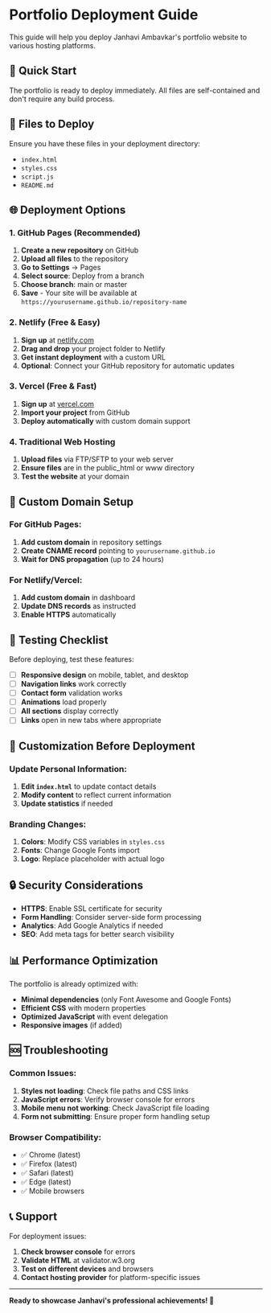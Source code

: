 # Portfolio Deployment Guide

This guide will help you deploy Janhavi Ambavkar's portfolio website to various hosting platforms.

## 🚀 Quick Start

The portfolio is ready to deploy immediately. All files are self-contained and don't require any build process.

## 📁 Files to Deploy

Ensure you have these files in your deployment directory:

- `index.html`
- `styles.css`
- `script.js`
- `README.md`

## 🌐 Deployment Options

### 1. GitHub Pages (Recommended)

1. **Create a new repository** on GitHub
2. **Upload all files** to the repository
3. **Go to Settings** → Pages
4. **Select source**: Deploy from a branch
5. **Choose branch**: main or master
6. **Save** - Your site will be available at `https://yourusername.github.io/repository-name`

### 2. Netlify (Free & Easy)

1. **Sign up** at [netlify.com](https://netlify.com)
2. **Drag and drop** your project folder to Netlify
3. **Get instant deployment** with a custom URL
4. **Optional**: Connect your GitHub repository for automatic updates

### 3. Vercel (Free & Fast)

1. **Sign up** at [vercel.com](https://vercel.com)
2. **Import your project** from GitHub
3. **Deploy automatically** with custom domain support

### 4. Traditional Web Hosting

1. **Upload files** via FTP/SFTP to your web server
2. **Ensure files** are in the public_html or www directory
3. **Test the website** at your domain

## 🔧 Custom Domain Setup

### For GitHub Pages:

1. **Add custom domain** in repository settings
2. **Create CNAME record** pointing to `yourusername.github.io`
3. **Wait for DNS propagation** (up to 24 hours)

### For Netlify/Vercel:

1. **Add custom domain** in dashboard
2. **Update DNS records** as instructed
3. **Enable HTTPS** automatically

## 📱 Testing Checklist

Before deploying, test these features:

- [ ] **Responsive design** on mobile, tablet, and desktop
- [ ] **Navigation links** work correctly
- [ ] **Contact form** validation works
- [ ] **Animations** load properly
- [ ] **All sections** display correctly
- [ ] **Links** open in new tabs where appropriate

## 🎨 Customization Before Deployment

### Update Personal Information:

1. **Edit `index.html`** to update contact details
2. **Modify content** to reflect current information
3. **Update statistics** if needed

### Branding Changes:

1. **Colors**: Modify CSS variables in `styles.css`
2. **Fonts**: Change Google Fonts import
3. **Logo**: Replace placeholder with actual logo

## 🔒 Security Considerations

- **HTTPS**: Enable SSL certificate for security
- **Form Handling**: Consider server-side form processing
- **Analytics**: Add Google Analytics if needed
- **SEO**: Add meta tags for better search visibility

## 📊 Performance Optimization

The portfolio is already optimized with:

- **Minimal dependencies** (only Font Awesome and Google Fonts)
- **Efficient CSS** with modern properties
- **Optimized JavaScript** with event delegation
- **Responsive images** (if added)

## 🆘 Troubleshooting

### Common Issues:

1. **Styles not loading**: Check file paths and CSS links
2. **JavaScript errors**: Verify browser console for errors
3. **Mobile menu not working**: Check JavaScript file loading
4. **Form not submitting**: Ensure proper form handling setup

### Browser Compatibility:

- ✅ Chrome (latest)
- ✅ Firefox (latest)
- ✅ Safari (latest)
- ✅ Edge (latest)
- ✅ Mobile browsers

## 📞 Support

For deployment issues:

1. **Check browser console** for errors
2. **Validate HTML** at validator.w3.org
3. **Test on different devices** and browsers
4. **Contact hosting provider** for platform-specific issues

---

**Ready to showcase Janhavi's professional achievements! 🎉**
